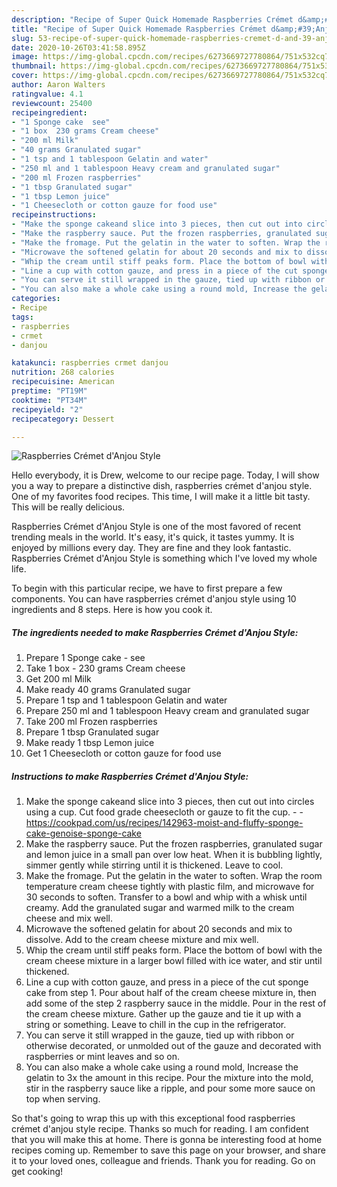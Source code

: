 ```yaml
---
description: "Recipe of Super Quick Homemade Raspberries Crémet d&amp;#39;Anjou Style"
title: "Recipe of Super Quick Homemade Raspberries Crémet d&amp;#39;Anjou Style"
slug: 53-recipe-of-super-quick-homemade-raspberries-cremet-d-and-39-anjou-style
date: 2020-10-26T03:41:58.895Z
image: https://img-global.cpcdn.com/recipes/6273669727780864/751x532cq70/raspberries-cremet-danjou-style-recipe-main-photo.jpg
thumbnail: https://img-global.cpcdn.com/recipes/6273669727780864/751x532cq70/raspberries-cremet-danjou-style-recipe-main-photo.jpg
cover: https://img-global.cpcdn.com/recipes/6273669727780864/751x532cq70/raspberries-cremet-danjou-style-recipe-main-photo.jpg
author: Aaron Walters
ratingvalue: 4.1
reviewcount: 25400
recipeingredient:
- "1 Sponge cake  see"
- "1 box  230 grams Cream cheese"
- "200 ml Milk"
- "40 grams Granulated sugar"
- "1 tsp and 1 tablespoon Gelatin and water"
- "250 ml and 1 tablespoon Heavy cream and granulated sugar"
- "200 ml Frozen raspberries"
- "1 tbsp Granulated sugar"
- "1 tbsp Lemon juice"
- "1 Cheesecloth or cotton gauze for food use"
recipeinstructions:
- "Make the sponge cakeand slice into 3 pieces, then cut out into circles using a cup. Cut food grade cheesecloth or gauze to fit the cup.  https://cookpad.com/us/recipes/142963-moist-and-fluffy-sponge-cake-genoise-sponge-cake"
- "Make the raspberry sauce. Put the frozen raspberries, granulated sugar and lemon juice in a small pan over low heat. When it is bubbling lightly,  simmer gently while stirring until it is thickened. Leave to cool."
- "Make the fromage. Put the gelatin in the water to soften. Wrap the room  temperature cream cheese tightly with plastic film, and microwave for 30 seconds to soften. Transfer to a bowl and whip with a whisk until creamy. Add the granulated sugar and warmed milk to the cream cheese and mix well."
- "Microwave the softened gelatin for about 20 seconds and mix to dissolve. Add to the cream cheese mixture and mix well."
- "Whip the cream until stiff peaks form. Place the bottom of bowl with the cream cheese mixture in a larger bowl filled with ice water, and stir until thickened."
- "Line a cup with cotton gauze, and press in a piece of the cut sponge cake from step 1. Pour about half of the cream cheese mixture in, then add some of the step 2 raspberry sauce in the middle. Pour in the rest of the cream cheese mixture. Gather up the gauze and tie it up with a string or something. Leave to chill in the cup in the refrigerator."
- "You can serve it still wrapped in the gauze, tied up with ribbon or otherwise decorated, or unmolded out of the gauze and decorated with raspberries or mint leaves and so on."
- "You can also make a whole cake using a round mold, Increase the gelatin to 3x the amount in this recipe. Pour the mixture into the mold, stir in the raspberry sauce like a ripple, and pour some more sauce on top when serving."
categories:
- Recipe
tags:
- raspberries
- crmet
- danjou

katakunci: raspberries crmet danjou 
nutrition: 268 calories
recipecuisine: American
preptime: "PT19M"
cooktime: "PT34M"
recipeyield: "2"
recipecategory: Dessert

---
```



![Raspberries Crémet d&#39;Anjou Style](https://img-global.cpcdn.com/recipes/6273669727780864/751x532cq70/raspberries-cremet-danjou-style-recipe-main-photo.jpg)

Hello everybody, it is Drew, welcome to our recipe page. Today, I will show you a way to prepare a distinctive dish, raspberries crémet d&#39;anjou style. One of my favorites food recipes. This time, I will make it a little bit tasty. This will be really delicious.

Raspberries Crémet d&#39;Anjou Style is one of the most favored of recent trending meals in the world. It's easy, it's quick, it tastes yummy. It is enjoyed by millions every day. They are fine and they look fantastic. Raspberries Crémet d&#39;Anjou Style is something which I've loved my whole life.




To begin with this particular recipe, we have to first prepare a few components. You can have raspberries crémet d&#39;anjou style using 10 ingredients and 8 steps. Here is how you cook it.

<!--inarticleads1-->

##### The ingredients needed to make Raspberries Crémet d&#39;Anjou Style:

1. Prepare 1 Sponge cake - see
1. Take 1 box - 230 grams Cream cheese
1. Get 200 ml Milk
1. Make ready 40 grams Granulated sugar
1. Prepare 1 tsp and 1 tablespoon Gelatin and water
1. Prepare 250 ml and 1 tablespoon Heavy cream and granulated sugar
1. Take 200 ml Frozen raspberries
1. Prepare 1 tbsp Granulated sugar
1. Make ready 1 tbsp Lemon juice
1. Get 1 Cheesecloth or cotton gauze for food use




<!--inarticleads2-->

##### Instructions to make Raspberries Crémet d&#39;Anjou Style:

1. Make the sponge cakeand slice into 3 pieces, then cut out into circles using a cup. Cut food grade cheesecloth or gauze to fit the cup. -  - https://cookpad.com/us/recipes/142963-moist-and-fluffy-sponge-cake-genoise-sponge-cake
1. Make the raspberry sauce. Put the frozen raspberries, granulated sugar and lemon juice in a small pan over low heat. When it is bubbling lightly,  simmer gently while stirring until it is thickened. Leave to cool.
1. Make the fromage. Put the gelatin in the water to soften. Wrap the room  temperature cream cheese tightly with plastic film, and microwave for 30 seconds to soften. Transfer to a bowl and whip with a whisk until creamy. Add the granulated sugar and warmed milk to the cream cheese and mix well.
1. Microwave the softened gelatin for about 20 seconds and mix to dissolve. Add to the cream cheese mixture and mix well.
1. Whip the cream until stiff peaks form. Place the bottom of bowl with the cream cheese mixture in a larger bowl filled with ice water, and stir until thickened.
1. Line a cup with cotton gauze, and press in a piece of the cut sponge cake from step 1. Pour about half of the cream cheese mixture in, then add some of the step 2 raspberry sauce in the middle. Pour in the rest of the cream cheese mixture. Gather up the gauze and tie it up with a string or something. Leave to chill in the cup in the refrigerator.
1. You can serve it still wrapped in the gauze, tied up with ribbon or otherwise decorated, or unmolded out of the gauze and decorated with raspberries or mint leaves and so on.
1. You can also make a whole cake using a round mold, Increase the gelatin to 3x the amount in this recipe. Pour the mixture into the mold, stir in the raspberry sauce like a ripple, and pour some more sauce on top when serving.




So that's going to wrap this up with this exceptional food raspberries crémet d&#39;anjou style recipe. Thanks so much for reading. I am confident that you will make this at home. There is gonna be interesting food at home recipes coming up. Remember to save this page on your browser, and share it to your loved ones, colleague and friends. Thank you for reading. Go on get cooking!
